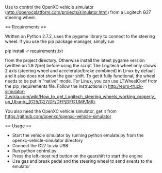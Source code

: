 Use to control the OpenXC vehicle simulator (http://openxcplatform.com/projects/simulator.html) from a Logitech G27 steering wheel.

== Requirements ==

Written on Python 2.7.2, uses the pygame library to connect to the steering wheel. If you use the pip package manager, simply run 

pip install -r requirements.txt 

from the project directory. Otherwise install the latest pygame version (written on 1.9.2pre) before using the script
The Logitech wheel only shows 2 axis (steering wheel and accelerator/brake combined) in Linux by default and it also
does not show the gear shift. To get it fully functional, the wheel needs to be put in "native" mode.
For Linux, you can use LTWheelConf from the pip_requirements file. Follow the instructions in 
http://euro-truck-simulator-2.wikia.com/wiki/How_to_get_Logitech_steering_wheels_working_properly_on_Ubuntu_(G25/G27/DF/DFP/DFGT/MF/MR).


You also need the OpenXC vehicle simulator, get it from https://github.com/openxc/openxc-vehicle-simulator


== Usage ==

- Start the vehicle simulator by running python emulate.py from the openxc-vehicle-simulator directory
- Connect the G27 to via USB
- Run python control.py
- Press the left-most red button on the gearshift to start the engine
- Use gas and break pedal and the steering wheel to send events to the emulator

